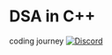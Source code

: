 # DSA in C++
coding journey
[![Discord](https://img.shields.io/discord/524990803874152458?style=plastic)](https://discord.gg/s4RakJw)
